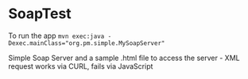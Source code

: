 SoapTest
========
To run the app `mvn exec:java -Dexec.mainClass="org.pm.simple.MySoapServer"`

Simple Soap Server and a sample .html file to access the server - XML request works via CURL, fails via JavaScript
